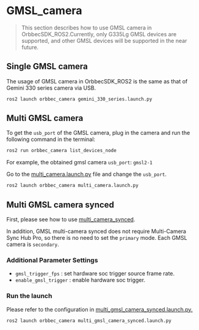# GMSL_camera

> This section describes how to use GMSL camera in OrbbecSDK_ROS2.Currently, only G335Lg GMSL devices are supported, and other GMSL devices will be supported in the near future.

## Single GMSL camera

The usage of GMSL camera in OrbbecSDK_ROS2 is the same as that of Gemini 330 series camera via USB.

```bash
ros2 launch orbbec_camera gemini_330_series.launch.py
```

## Multi GMSL camera

To get the `usb_port` of the GMSL camera, plug in the camera and run the following command in the terminal:

```bash
ros2 run orbbec_camera list_devices_node
```

For example, the obtained gmsl camera `usb_port`: `gmsl2-1`

Go to the [multi_camera.launch.py](../../launch/multi_camera.launch.py) file and change the `usb_port`.

```bash
ros2 launch orbbec_camera multi_camera.launch.py
```

## Multi GMSL camera synced

First, please see how to use [multi_camera_synced](../multi_camera_synced/README.MD).

In addition, GMSL multi-camera synced does not require Multi-Camera Sync Hub Pro, so there is no need to set the `primary` mode. Each GMSL camera is `secondary`.

### Additional Parameter Settings

* `gmsl_trigger_fps` : set hardware soc trigger source frame rate.
* `enable_gmsl_trigger` : enable hardware soc trigger.

### Run the launch

Please refer to the configuration in [multi_gmsl_camera_synced.launch.py.](multi_gmsl_camera_synced.launch.py)

```bash
ros2 launch orbbec_camera multi_gmsl_camera_synced.launch.py
```
